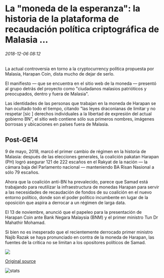 # La "moneda de la esperanza": la historia de la plataforma de recaudación política criptográfica de Malasia ...

###### 2018-12-06 08:12

La actual controversia en torno a la cryptocurrency política propuesta por Malasia, Harapan Coin, dista mucho de dejar de serlo.

El manifiesto — que se encuentra en el sitio web de la moneda — presentó al grupo detrás del proyecto como "ciudadanos malasios patrióticos y preocupados, dentro y fuera de Malasia".

Las identidades de las personas que trabajan en la moneda de Harapan se han ocultado todo el tiempo, citando "las leyes draconianas de limitar y no respetar [sic \] derechos individuales a la libertad de expresión del actual gobierno BN", el sitio web contiene sólo sus primeros nombres, imágenes borrosas y ubicaciones en países fuera de Malasia.

## Post-GE14

9 de mayo, 2018, marcó el primer cambio de régimen en la historia de Malasia: después de las elecciones generales, la coalición pakatan Harapan (PH) logró asegurar 121 de 222 escaños en el Rakyat de la nación — la cámara baja del Parlamento nacional — manteniendo BA Risan Nasional a sólo 79 escaños.

Ahora que la coalición anti-BN ha prevalecido, parece que Samad está trabajando para reutilizar la infraestructura de monedas Harapan para servir a las necesidades de recaudación de fondos de su coalición en el nuevo entorno político, donde son el poder político incumbente en lugar de la oposición que aspira a derrocar a un régimen de larga data.

El 13 de noviembre, anunció que el papeleo para la presentación de Harapan Coin ante Bank Negara Malaysia (BNM) y el primer ministro Tun Dr Mahathir Mohamad.

Si bien no es inesperado que el recientemente derrocado primer ministro Najib Razak se haya pronunciado en contra de la moneda de Harapan, las fuentes de la crítica no se limitan a los opositores políticos de Samad.

![](https://s3.cointelegraph.com/storage/uploads/view/835d7b7fcfdfc7bdb43cc89ebcbde9cd.png)

[Original source](https://cointelegraph.com/news/hope-coin-the-story-of-malaysias-crypto-political-fundraising-platform)

![stats](https://c.statcounter.com/11760860/0/a89fa40b/1/ "stats")